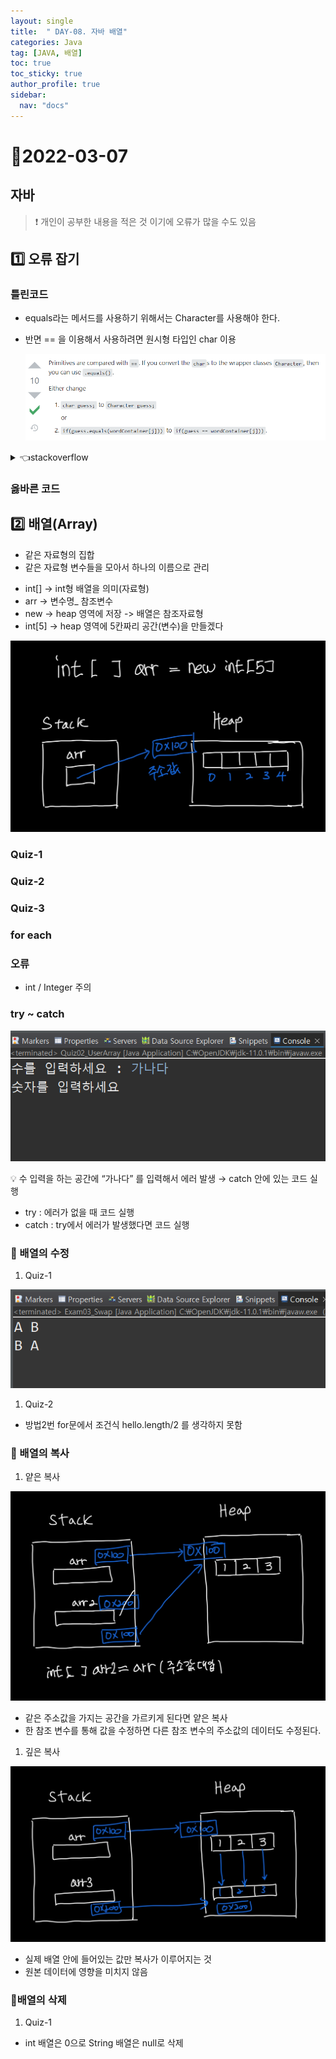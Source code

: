 ```yaml
---
layout: single
title:  " DAY-08. 자바 배열"
categories: Java
tag: [JAVA, 배열]
toc: true
toc_sticky: true
author_profile: true
sidebar:
  nav: "docs"
---
```


# 📌2022-03-07

## 자바
<!--Quote-->

> ❗ 개인이 공부한 내용을 적은 것 이기에 오류가 많을 수도 있음


## **1️⃣** 오류 잡기

### 틀린코드

<script src="https://gist.github.com/kimyeong96/c181cd44eb6f97a5fb6850be12dd260c.js"></script>

- equals라는 메서드를 사용하기 위해서는 Character를 사용해야 한다.
- 반면 == 을 이용해서 사용하려면 원시형 타입인 char 이용

    ![1.png](/assets/images/posts/2022-03-07/1.png)

<details>
<summary>👈stackoverflow </summary>
<div markdown="1">
[https://stackoverflow.com/a/18781579](https://stackoverflow.com/a/18781579) 참조
</div>
</details>


### 옳바른 코드

<script src="https://gist.github.com/kimyeong96/4ad6b9b3f920f1626ec658790303ffc6.js"></script>

## **2️⃣** 배열(Array)

- 같은 자료형의 집합
- 같은 자료형 변수들을 모아서 하나의 이름으로 관리

<script src="https://gist.github.com/kimyeong96/69c49d5ace55940e4e1cf48dff359164.js"></script>

- int[] -> int형 배열을 의미(자료형)
- arr -> 변수명_ 참조변수
- new -> heap 영역에 저장 -> 배열은 참조자료형
- int[5] -> heap 영역에 5칸짜리 공간(변수)을 만들겠다


![2.jpg](/assets/images/posts/2022-03-07/2.jpg)


### Quiz-1

<script src="https://gist.github.com/kimyeong96/4de3ba4f5b24dcc35b9213e755ac3854.js"></script>

### Quiz-2

<script src="https://gist.github.com/kimyeong96/3b342a85da8eb0fa9caa6ca015258b90.js"></script>

### Quiz-3

<script src="https://gist.github.com/kimyeong96/d71f39629f114c416decef11b8de15a9.js"></script>

### for each

<script src="https://gist.github.com/kimyeong96/b9e5553c085beb443c0c3450a6440ce6.js"></script>

### 오류

<script src="https://gist.github.com/kimyeong96/80b007ebf40adb15a6a36f83dff29bf3.js"></script>

- int / Integer 주의

### try ~ catch

<script src="https://gist.github.com/kimyeong96/b0e81c9305219a65498297ea333cbe6b.js"></script>

![3.png](/assets/images/posts/2022-03-07/3.png)

<aside>
💡 수 입력을 하는 공간에 “가나다” 를 입력해서 에러 발생 → catch 안에 있는 코드 실행

</aside>

- try : 에러가 없을 때 코드 실행
- catch : try에서 에러가 발생했다면 코드 실행

### 🔨 배열의 수정

<script src="https://gist.github.com/kimyeong96/87fd46cf879339fbb7e39ca3cf2789e3.js"></script>

1. Quiz-1

<script src="https://gist.github.com/kimyeong96/f02da1805917d135f3e26bab38d156da.js"></script>

![4.png](/assets/images/posts/2022-03-07/4.png)

1. Quiz-2

<script src="https://gist.github.com/kimyeong96/46d6454637df47ae45f1d8f95ed39b48.js"></script>

- 방법2번 for문에서 조건식 hello.length/2 를 생각하지 못함


### 📙 배열의 복사

1. 얕은 복사

<script src="https://gist.github.com/kimyeong96/3e6d981f3572d582db2a99e4768f272a.js"></script>

![5.jpg](/assets/images/posts/2022-03-07/5.jpg)

- 같은 주소값을 가지는 공간을 가르키게 된다면 얕은 복사
- 한 참조 변수를 통해 값을 수정하면 다른 참조 변수의 주소값의 데이터도 수정된다.



1. 깊은 복사

<script src="https://gist.github.com/kimyeong96/eca540c574ef06ae3d3ce1ac375db45d.js"></script>

![6.jpg](/assets/images/posts/2022-03-07/6.jpg)

- 실제 배열 안에 들어있는 값만 복사가 이루어지는 것
- 원본 데이터에 영향을 미치지 않음


### 🧨배열의 삭제
<script src="https://gist.github.com/kimyeong96/1abc29199225e9671215fd686de515d0.js"></script>

1) Quiz-1
<script src="https://gist.github.com/kimyeong96/2a081b5709f8ee493f7d828f67216d16.js"></script>

- int 배열은 0으로 String 배열은 null로 삭제